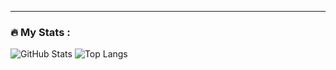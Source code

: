 ---
### :fire: My Stats :

![GitHub Stats](https://github-readme-stats.vercel.app/api?username=SV3TLuV&show_icons=true&theme=midnight-purple)
![Top Langs](https://github-readme-stats.vercel.app/api/top-langs/?username=SV3TLuV&layout=compact&theme=midnight-purple)
